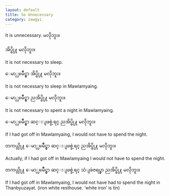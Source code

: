 ```yaml
---
layout: default
title: So Unnecessary
category: zawgyi
---
```


<p>It is unnecessary. <span class='zawgyi'>မလိုဘူး။</span></p>

<p class='my'><span class='zawgyi'>အိပ္ဖို႔ မလိုဘူး။</span></p>
<p class='hide-this'>It is not necessary to sleep.</p>

<p class='my'><span class='zawgyi'>ေမာ္လၿမိဳင္မွာ အိပ္ဖို႔ မလိုဘူး။</span></p>
<p class='hide-this'>It is not necessary to sleep in Mawlamyaing.</p>

<p class='my'><span class='zawgyi'>ေမာ္လၿမိဳင္မွာ ညအိပ္ဖို႔ မလိုဘူး။</span></p>
<p class='hide-this'>It is not necessary to spent a night in Mawlamyaing.</p>

<p class='my'><span class='zawgyi'>ေမာ္လၿမိဳင္မွာ ဆင္းျဖစ္ခဲ့ရင္ ညအိပ္ဖို႔ မလိုဘူး။</span></p>
<p class='hide-this'>If I had got off in Mawlamyaing, I would not have to spend the night.</p>

<p class='my'><span class='zawgyi'>တကယ္လို႔ ေမာ္လၿမိဳင္မွာ ဆင္းျဖစ္ခဲ့ရင္ ညအိပ္ဖို႔ မလိုဘူး။</span></p>
<p class='hide-this'>Actually, if I had got off in Mawlamyaing I would not have to spend the night.</p>

<p class='my'><span class='zawgyi'>တကယ္လို႔ ေမာ္လၿမိဳင္မွာ ဆင္းျဖစ္ခဲ့ရင္ သံျဖဴဇရပ္မွာ ညအိပ္ဖို႔ မလိုဘူး။</span></p>
<p class='hide-this'>If I had got off in Mawlamyaing, I would not have had to spend the night in Thanbyuzayat. (iron white resthouse. ‘white iron’ is tin)</p>

